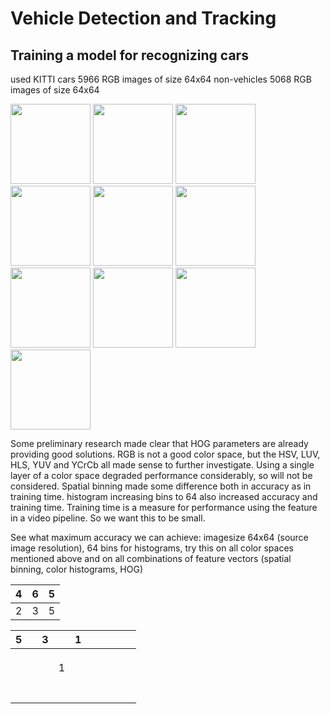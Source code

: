 # Vehicle Detection and Tracking





## Training a model for recognizing cars

used KITTI cars 5966 RGB images of size 64x64
non-vehicles 5068 RGB images of size 64x64

<img src="https://cloud.githubusercontent.com/assets/23193240/22543697/0a763e38-e932-11e6-859e-6767d16b2a6f.jpg" width="128" height="128" /> 
<img src="https://cloud.githubusercontent.com/assets/23193240/22543698/0a8d830e-e932-11e6-9c46-fb242c1301d0.jpg" width="128" height="128" /> 
<img src="https://cloud.githubusercontent.com/assets/23193240/22543699/0a94c9de-e932-11e6-819e-be601985963d.jpg" width="128" height="128" /> 
<img src="https://cloud.githubusercontent.com/assets/23193240/22543700/0a959c74-e932-11e6-950f-0139c10eb307.jpg" width="128" height="128" /> 
<img src="https://cloud.githubusercontent.com/assets/23193240/22543789/5dc50182-e932-11e6-98e7-15e9a6b55b81.jpg" width="128" height="128" /> 

<img src="https://cloud.githubusercontent.com/assets/23193240/22543711/133bc4fc-e932-11e6-93e6-50b527f17432.jpg" width="128" height="128" /> 
<img src="https://cloud.githubusercontent.com/assets/23193240/22543713/133f3f2e-e932-11e6-8b7e-887529ea55e3.jpg" width="128" height="128" /> 
<img src="https://cloud.githubusercontent.com/assets/23193240/22543712/133db17c-e932-11e6-8737-c0a4c630509f.jpg" width="128" height="128" /> 
<img src="https://cloud.githubusercontent.com/assets/23193240/22543714/133f54aa-e932-11e6-8dd0-370e2d227a79.jpg" width="128" height="128" /> 
<img src="https://cloud.githubusercontent.com/assets/23193240/22543796/6819e67a-e932-11e6-8863-f57416bd8b7e.jpg" width="128" height="128" /> 

Some preliminary research made clear that HOG parameters are already providing good solutions. RGB is not a good color space, but the HSV, LUV, HLS, YUV and YCrCb all made sense to further investigate. Using a single layer of a color space degraded performance considerably, so will not be considered. Spatial binning made some difference both in accuracy as in training time. histogram increasing bins to 64 also increased accuracy and training time. Training time is a measure for performance using the feature in a video pipeline. So we want this to be small.

See what maximum accuracy we can achieve: imagesize 64x64 (source image resolution), 64 bins for histograms, try this on all color spaces mentioned above and on all combinations of feature vectors (spatial binning, color histograms, HOG)

**4**|**6**|**5**
:-----:|:-----:|:-----:
2|3|5

|  5 |   | 3  |   | 1  |   |   |   |   |   |
|---|---|---|---|---|---|---|---|---|---|
|   |   |   |   |   |   |   |   |   |   |
|   |   |   |   |   |   |   |   |   |   |
|   |   |   |   |   |   |   |   |   |   |
|   |   |   |1   |   |   |   |   |   |   |
|   |   |   |   |   |   |   |   |   |   |
|   |   |   |   |   |   |   |   |   |   |
|   |   |   |   |   |   |   |   |   |   |
|   |   |   |   |   |   |   |   |   |   |
|   |   |   |   |   |   |   |   |   |   |
|   |   |   |   |   |   |   |   |   |   |
|   |   |   |   |   |   |   |   |   |   |
